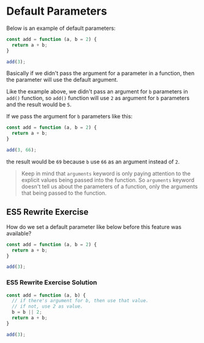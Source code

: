 # Default Parameters

Below is an example of default parameters:
```JavaScript
const add = function (a, b = 2) {
  return a + b;
}

add(3);
```

Basically if we didn't pass the argument for a parameter in a function, then
the parameter will use the default argument.

Like the example above, we didn't pass an argument for `b` parameters in `add()`
function, so `add()` function will use `2` as argument for `b` parameters and
the result would be `5`.

If we pass the argument for `b` parameters like this:
```javascript
const add = function (a, b = 2) {
  return a + b;
}

add(3, 66);
```
the result would be `69` because `b` use `66` as an argument instead of `2`.

> Keep in mind that `arguments` keyword is only paying attention to the
> explicit values being passed into the function. So `arguments` keyword
> doesn't tell us about the parameters of a function, only the arguments
> that being passed to the function.

## ES5 Rewrite Exercise

How do we set a default parameter like below before this feature was available?
```javascript
const add = function (a, b = 2) {
  return a + b;
}

add(3);
```

### ES5 Rewrite Exercise Solution

```javascript
const add = function (a, b) {
  // if there's argument for b, then use that value.
  // if not, use 2 as value.
  b = b || 2;
  return a + b;
}

add(3);
```
